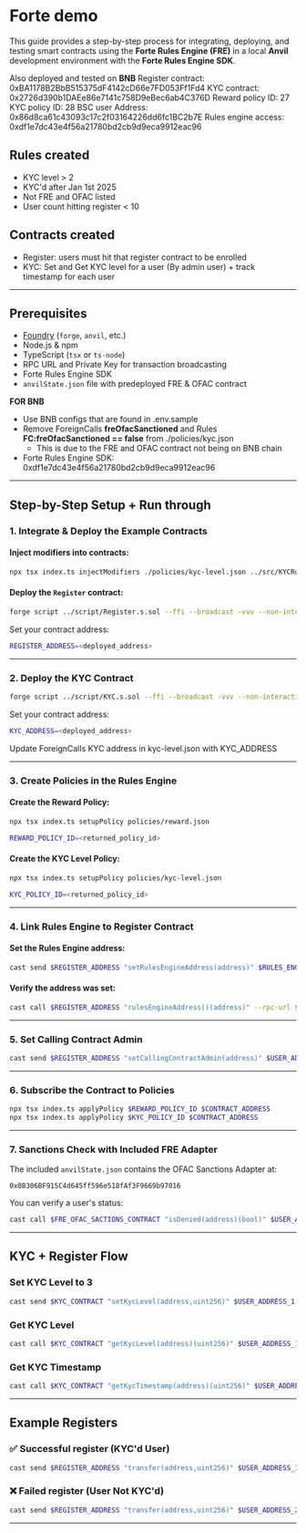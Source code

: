 # Forte demo

This guide provides a step-by-step process for integrating, deploying, and testing smart contracts using the **Forte Rules Engine (FRE)** in a local **Anvil** development environment with the **Forte Rules Engine SDK**.

Also deployed and tested on **BNB**
Register contract: 0xBA1178B2BbB515375dF4142cD66e7FD053Ff1Fd4
KYC contract: 0x2726d390b1DAEe86e7141c758D9eBec6ab4C376D
Reward policy ID: 27
KYC policy ID: 28
BSC user Address: 0x86d8ca61c43093c17c2f03164226dd6fc1BC2b7E
Rules engine access: 0xdf1e7dc43e4f56a21780bd2cb9d9eca9912eac96


## Rules created

- KYC level > 2
- KYC'd after Jan 1st 2025
- Not FRE and OFAC listed
- User count hitting register < 10

## Contracts created
- Register: users must hit that register contract to be enrolled
- KYC: Set and Get KYC level for a user (By admin user) + track timestamp for each user

---

## Prerequisites

- [Foundry](https://book.getfoundry.sh/getting-started/installation) (`forge`, `anvil`, etc.)
- Node.js & npm
- TypeScript (`tsx` or `ts-node`)
- RPC URL and Private Key for transaction broadcasting
- Forte Rules Engine SDK
- `anvilState.json` file with predeployed FRE & OFAC contract

**FOR BNB**
- Use BNB configs that are found in .env.sample
- Remove ForeignCalls **freOfacSanctioned** and Rules **FC:freOfacSanctioned == false** from ./policies/kyc.json
  - This is due to the FRE and OFAC contract not being on BNB chain
- Forte Rules Engine SDK: 0xdf1e7dc43e4f56a21780bd2cb9d9eca9912eac96


---

## Step-by-Step Setup + Run through

### 1. Integrate & Deploy the Example Contracts

#### Inject modifiers into contracts:
```bash
npx tsx index.ts injectModifiers ./policies/kyc-level.json ../src/KYCRulesEngineIntegration.sol ../src/Register.sol
```

#### Deploy the `Register` contract:
```bash
forge script ../script/Register.s.sol --ffi --broadcast -vvv --non-interactive --rpc-url $RPC_URL --private-key $PRIV_KEY
```

Set your contract address:
```bash
REGISTER_ADDRESS=<deployed_address>
```

---

### 2. Deploy the KYC Contract

```bash
forge script ../script/KYC.s.sol --ffi --broadcast -vvv --non-interactive --rpc-url $RPC_URL --private-key $PRIV_KEY
```

Set your contract address:
```bash
KYC_ADDRESS=<deployed_address>
```

Update ForeignCalls KYC address in kyc-level.json with KYC_ADDRESS

---

### 3. Create Policies in the Rules Engine

#### Create the Reward Policy:
```bash
npx tsx index.ts setupPolicy policies/reward.json
```
```bash
REWARD_POLICY_ID=<returned_policy_id>
```

#### Create the KYC Level Policy:
```bash
npx tsx index.ts setupPolicy policies/kyc-level.json
```
```bash
KYC_POLICY_ID=<returned_policy_id>
```

---

### 4. Link Rules Engine to Register Contract

#### Set the Rules Engine address:
```bash
cast send $REGISTER_ADDRESS "setRulesEngineAddress(address)" $RULES_ENGINE_ADDRESS --rpc-url $RPC_URL --private-key $PRIV_KEY
```

#### Verify the address was set:
```bash
cast call $REGISTER_ADDRESS "rulesEngineAddress()(address)" --rpc-url $RPC_URL
```

---

### 5. Set Calling Contract Admin

```bash
cast send $REGISTER_ADDRESS "setCallingContractAdmin(address)" $USER_ADDRESS_1 --rpc-url $RPC_URL --private-key $PRIV_KEY
```

---

### 6. Subscribe the Contract to Policies

```bash
npx tsx index.ts applyPolicy $REWARD_POLICY_ID $CONTRACT_ADDRESS
npx tsx index.ts applyPolicy $KYC_POLICY_ID $CONTRACT_ADDRESS
```

---

### 7. Sanctions Check with Included FRE Adapter

The included `anvilState.json` contains the OFAC Sanctions Adapter at:

```text
0x0B306BF915C4d645ff596e518fAf3F9669b97016
```

You can verify a user's status:
```bash
cast call $FRE_OFAC_SACTIONS_CONTRACT "isDenied(address)(bool)" $USER_ADDRESS_3 --rpc-url $RPC_URL
```

---

## KYC + Register Flow

### Set KYC Level to 3
```bash
cast send $KYC_CONTRACT "setKycLevel(address,uint256)" $USER_ADDRESS_1 3 --rpc-url $RPC_URL --private-key $PRIV_KEY
```

### Get KYC Level
```bash
cast call $KYC_CONTRACT "getKycLevel(address)(uint256)" $USER_ADDRESS_1 --rpc-url $RPC_URL
```

### Get KYC Timestamp
```bash
cast call $KYC_CONTRACT "getKycTimestamp(address)(uint256)" $USER_ADDRESS_1 --rpc-url $RPC_URL
```

---

## Example Registers

### ✅ Successful register (KYC'd User)
```bash
cast send $REGISTER_ADDRESS "transfer(address,uint256)" $USER_ADDRESS_1 40000 --rpc-url $RPC_URL --private-key $PRIV_KEY
```

### ❌ Failed register (User Not KYC'd)
```bash
cast send $REGISTER_ADDRESS "transfer(address,uint256)" $USER_ADDRESS_2 40000 --rpc-url $RPC_URL --private-key $PRIV_KEY
```

---
